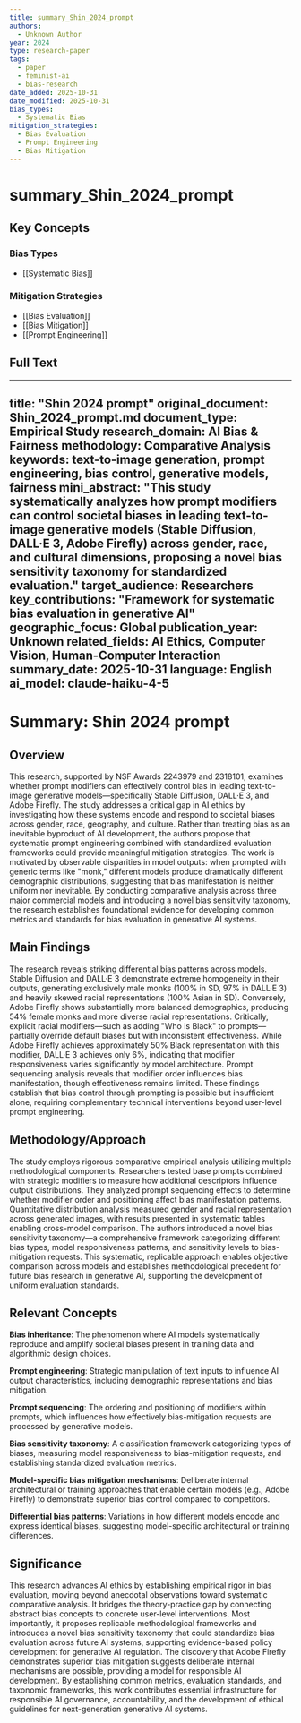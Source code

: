 ```yaml
---
title: summary_Shin_2024_prompt
authors:
  - Unknown Author
year: 2024
type: research-paper
tags:
  - paper
  - feminist-ai
  - bias-research
date_added: 2025-10-31
date_modified: 2025-10-31
bias_types:
  - Systematic Bias
mitigation_strategies:
  - Bias Evaluation
  - Prompt Engineering
  - Bias Mitigation
---
```


# summary_Shin_2024_prompt

## Key Concepts

### Bias Types
- [[Systematic Bias]]

### Mitigation Strategies
- [[Bias Evaluation]]
- [[Bias Mitigation]]
- [[Prompt Engineering]]

## Full Text

---
title: "Shin 2024 prompt"
original_document: Shin_2024_prompt.md
document_type: Empirical Study
research_domain: AI Bias & Fairness
methodology: Comparative Analysis
keywords: text-to-image generation, prompt engineering, bias control, generative models, fairness
mini_abstract: "This study systematically analyzes how prompt modifiers can control societal biases in leading text-to-image generative models (Stable Diffusion, DALL·E 3, Adobe Firefly) across gender, race, and cultural dimensions, proposing a novel bias sensitivity taxonomy for standardized evaluation."
target_audience: Researchers
key_contributions: "Framework for systematic bias evaluation in generative AI"
geographic_focus: Global
publication_year: Unknown
related_fields: AI Ethics, Computer Vision, Human-Computer Interaction
summary_date: 2025-10-31
language: English
ai_model: claude-haiku-4-5
---

# Summary: Shin 2024 prompt

## Overview

This research, supported by NSF Awards 2243979 and 2318101, examines whether prompt modifiers can effectively control bias in leading text-to-image generative models—specifically Stable Diffusion, DALL·E 3, and Adobe Firefly. The study addresses a critical gap in AI ethics by investigating how these systems encode and respond to societal biases across gender, race, geography, and culture. Rather than treating bias as an inevitable byproduct of AI development, the authors propose that systematic prompt engineering combined with standardized evaluation frameworks could provide meaningful mitigation strategies. The work is motivated by observable disparities in model outputs: when prompted with generic terms like "monk," different models produce dramatically different demographic distributions, suggesting that bias manifestation is neither uniform nor inevitable. By conducting comparative analysis across three major commercial models and introducing a novel bias sensitivity taxonomy, the research establishes foundational evidence for developing common metrics and standards for bias evaluation in generative AI systems.

## Main Findings

The research reveals striking differential bias patterns across models. Stable Diffusion and DALL·E 3 demonstrate extreme homogeneity in their outputs, generating exclusively male monks (100% in SD, 97% in DALL·E 3) and heavily skewed racial representations (100% Asian in SD). Conversely, Adobe Firefly shows substantially more balanced demographics, producing 54% female monks and more diverse racial representations. Critically, explicit racial modifiers—such as adding "Who is Black" to prompts—partially override default biases but with inconsistent effectiveness. While Adobe Firefly achieves approximately 50% Black representation with this modifier, DALL·E 3 achieves only 6%, indicating that modifier responsiveness varies significantly by model architecture. Prompt sequencing analysis reveals that modifier order influences bias manifestation, though effectiveness remains limited. These findings establish that bias control through prompting is possible but insufficient alone, requiring complementary technical interventions beyond user-level prompt engineering.

## Methodology/Approach

The study employs rigorous comparative empirical analysis utilizing multiple methodological components. Researchers tested base prompts combined with strategic modifiers to measure how additional descriptors influence output distributions. They analyzed prompt sequencing effects to determine whether modifier order and positioning affect bias manifestation patterns. Quantitative distribution analysis measured gender and racial representation across generated images, with results presented in systematic tables enabling cross-model comparison. The authors introduced a novel bias sensitivity taxonomy—a comprehensive framework categorizing different bias types, model responsiveness patterns, and sensitivity levels to bias-mitigation requests. This systematic, replicable approach enables objective comparison across models and establishes methodological precedent for future bias research in generative AI, supporting the development of uniform evaluation standards.

## Relevant Concepts

**Bias inheritance**: The phenomenon where AI models systematically reproduce and amplify societal biases present in training data and algorithmic design choices.

**Prompt engineering**: Strategic manipulation of text inputs to influence AI output characteristics, including demographic representations and bias mitigation.

**Prompt sequencing**: The ordering and positioning of modifiers within prompts, which influences how effectively bias-mitigation requests are processed by generative models.

**Bias sensitivity taxonomy**: A classification framework categorizing types of biases, measuring model responsiveness to bias-mitigation requests, and establishing standardized evaluation metrics.

**Model-specific bias mitigation mechanisms**: Deliberate internal architectural or training approaches that enable certain models (e.g., Adobe Firefly) to demonstrate superior bias control compared to competitors.

**Differential bias patterns**: Variations in how different models encode and express identical biases, suggesting model-specific architectural or training differences.

## Significance

This research advances AI ethics by establishing empirical rigor in bias evaluation, moving beyond anecdotal observations toward systematic comparative analysis. It bridges the theory-practice gap by connecting abstract bias concepts to concrete user-level interventions. Most importantly, it proposes replicable methodological frameworks and introduces a novel bias sensitivity taxonomy that could standardize bias evaluation across future AI systems, supporting evidence-based policy development for generative AI regulation. The discovery that Adobe Firefly demonstrates superior bias mitigation suggests deliberate internal mechanisms are possible, providing a model for responsible AI development. By establishing common metrics, evaluation standards, and taxonomic frameworks, this work contributes essential infrastructure for responsible AI governance, accountability, and the development of ethical guidelines for next-generation generative AI systems.
